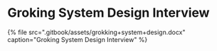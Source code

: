 # Groking System Design Interview

{% file src=".gitbook/assets/grokking+system+design.docx" caption="Groking System Design Interview" %}

